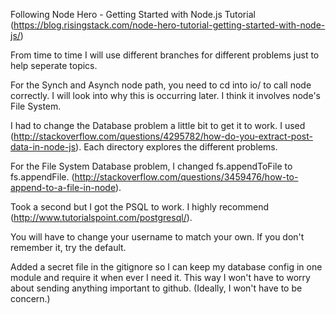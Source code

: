 Following Node Hero - Getting Started with Node.js Tutorial
(https://blog.risingstack.com/node-hero-tutorial-getting-started-with-node-js/)

From time to time I will use different branches for different problems just to help seperate topics.

For the Synch and Asynch node path, you need to cd into io/ to call node correctly.
I will look into why this is occurring later.  I think it involves node's File System.

I had to change the Database problem a little bit to get it to work.  I used (http://stackoverflow.com/questions/4295782/how-do-you-extract-post-data-in-node-js).  Each directory explores the different problems.

For the File System Database problem, I changed fs.appendToFile to fs.appendFile. (http://stackoverflow.com/questions/3459476/how-to-append-to-a-file-in-node).

Took a second but I got the PSQL to work.  I highly recommend (http://www.tutorialspoint.com/postgresql/).

You will have to change your username to match your own.  If you don't remember it, try the default.

Added a secret file in the gitignore so I can keep my database config in one module and require it when ever I need it.  This way I won't have to worry about sending anything important to github.  (Ideally, I won't have to be concern.)
